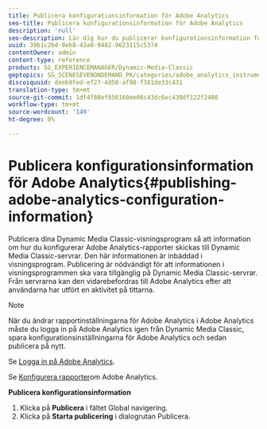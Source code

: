 ```yaml
---
title: Publicera konfigurationsinformation för Adobe Analytics
seo-title: Publicera konfigurationsinformation för Adobe Analytics
description: 'null'
seo-description: Lär dig hur du publicerar konfigurationsinformation för Adobe Analytics.
uuid: 39b1c2bd-8eb8-43a8-9482-9623115c5374
contentOwner: admin
content-type: reference
products: SG_EXPERIENCEMANAGER/Dynamic-Media-Classic
geptopics: SG_SCENESEVENONDEMAND_PK/categories/adobe_analytics_instrumentation_kit
discoiquuid: deeb9fed-ef27-4d58-af98-f381de33c431
translation-type: tm+mt
source-git-commit: 1df4f88ef856160ee06c43dc6ec430df122f2408
workflow-type: tm+mt
source-wordcount: '149'
ht-degree: 0%

---
```



# Publicera konfigurationsinformation för Adobe Analytics{#publishing-adobe-analytics-configuration-information}

Publicera dina Dynamic Media Classic-visningsprogram så att information om hur du konfigurerar Adobe Analytics-rapporter skickas till Dynamic Media Classic-servrar. Den här informationen är inbäddad i visningsprogram. Publicering är nödvändigt för att informationen i visningsprogrammen ska vara tillgänglig på Dynamic Media Classic-servrar. Från servrarna kan den vidarebefordras till Adobe Analytics efter att användarna har utfört en aktivitet på tittarna.

>[!NOTE]
>
>När du ändrar rapportinställningarna för Adobe Analytics i Adobe Analytics måste du logga in på Adobe Analytics igen från Dynamic Media Classic, spara konfigurationsinställningarna för Adobe Analytics och sedan publicera på nytt.

Se [Logga in på Adobe Analytics](log-analytics.md#log_in_to_adobe_analytics).

Se [Konfigurera rapporter](configuring-analytics-reports.md#configuring_adobe_analytics_reports)om Adobe Analytics.

**Publicera konfigurationsinformation**

1. Klicka på **Publicera** i fältet Global navigering.
1. Klicka på **Starta publicering** i dialogrutan Publicera.

